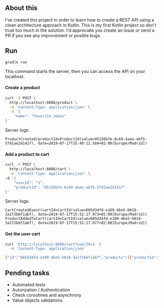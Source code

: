 ## About this
I've created this project in order to learn how to create a REST API using a clean architecture approach in Kotlin. This is my first Kotlin project so don't trust too much in the solution. I'd appreciate you create an issue or send a PR if you see any improvement or posible bugs.

## Run
```
gradle run
```
This command starts the server, then you can access the API on your localhost.

#### Create a product
```sh
curl -X POST \
  http://localhost:8080/product \
  -H 'Content-Type: application/json' \
  -d '{
	"name": "Favorite Jeans"
}'
```
Server logs:
```
ProductCreated(productId=ProductId(value=95156b7e-6c69-4aae-abf5-57d1ae2d141f), date=2019-07-17T15:49:12.584+02:00[Europe/Madrid])
```

#### Add a product to cart
```sh
curl -X POST \
  http://localhost:8080/cart \
  -H 'Content-Type: application/json' \
-d '{
	"userId": "1",
	"productId": "95156b7e-6c69-4aae-abf5-57d1ae2d141f"
}'
```
Server logs:
```
CartCreatedEvent(cartId=CartId(value=685d34fd-e109-4be5-b018-3a1f2bbf1abf), date=2019-07-17T15:52:17.973+02:00[Europe/Madrid])
ProductAddedToCart(cartId=CartId(value=685d34fd-e109-4be5-b018-3a1f2bbf1abf), date=2019-07-17T15:52:17.977+02:00[Europe/Madrid])
```
#### Get the user cart
```sh
curl 'http://localhost:8080/cart?userId=1' \
  -H 'Content-Type: application/json'

{"id":"685d34fd-e109-4be5-b018-3a1f2bbf1abf","products":[{"productId":"95156b7e-6c69-4aae-abf5-57d1ae2d141f","productName":"Favorite Jeans","quantity":1}]}
```

## Pending tasks
- Automated tests
- Autorization / Authentication
- Check coroutines and asynchrony
- Value objects validations
